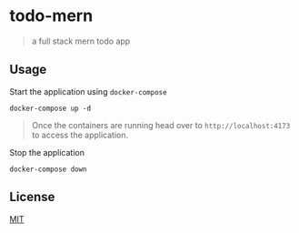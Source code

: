 # todo-mern

> a full stack mern todo app

## Usage

Start the application using `docker-compose`

```
docker-compose up -d
```

> Once the containers are running head over to `http://localhost:4173` to access the application.

Stop the application

```
docker-compose down
```

## License

[MIT](./LICENSE)
